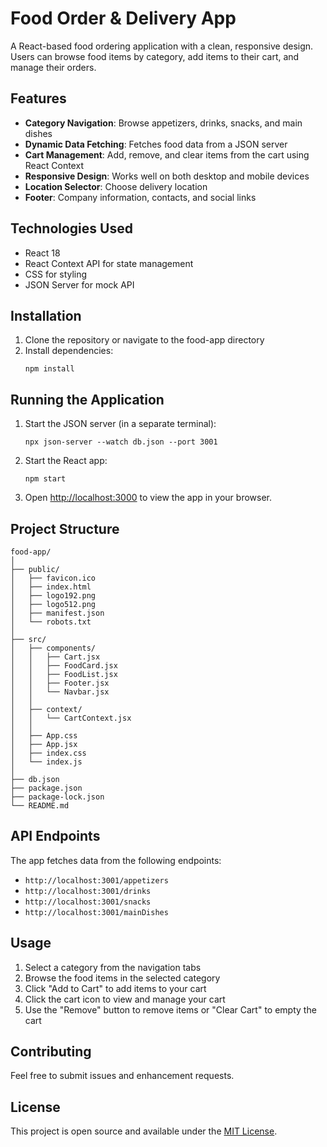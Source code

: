 # Food Order & Delivery App

A React-based food ordering application with a clean, responsive design. Users can browse food items by category, add items to their cart, and manage their orders.

## Features

- **Category Navigation**: Browse appetizers, drinks, snacks, and main dishes
- **Dynamic Data Fetching**: Fetches food data from a JSON server
- **Cart Management**: Add, remove, and clear items from the cart using React Context
- **Responsive Design**: Works well on both desktop and mobile devices
- **Location Selector**: Choose delivery location
- **Footer**: Company information, contacts, and social links

## Technologies Used

- React 18
- React Context API for state management
- CSS for styling
- JSON Server for mock API

## Installation

1. Clone the repository or navigate to the food-app directory
2. Install dependencies:
   ```
   npm install
   ```

## Running the Application

1. Start the JSON server (in a separate terminal):
   ```
   npx json-server --watch db.json --port 3001
   ```

2. Start the React app:
   ```
   npm start
   ```

3. Open [http://localhost:3000](http://localhost:3000) to view the app in your browser.

## Project Structure

```
food-app/
│
├── public/
│   ├── favicon.ico
│   ├── index.html
│   ├── logo192.png
│   ├── logo512.png
│   ├── manifest.json
│   └── robots.txt
│
├── src/
│   ├── components/
│   │   ├── Cart.jsx
│   │   ├── FoodCard.jsx
│   │   ├── FoodList.jsx
│   │   ├── Footer.jsx
│   │   └── Navbar.jsx
│   │
│   ├── context/
│   │   └── CartContext.jsx
│   │
│   ├── App.css
│   ├── App.jsx
│   ├── index.css
│   └── index.js
│
├── db.json
├── package.json
├── package-lock.json
└── README.md
```

## API Endpoints

The app fetches data from the following endpoints:
- `http://localhost:3001/appetizers`
- `http://localhost:3001/drinks`
- `http://localhost:3001/snacks`
- `http://localhost:3001/mainDishes`

## Usage

1. Select a category from the navigation tabs
2. Browse the food items in the selected category
3. Click "Add to Cart" to add items to your cart
4. Click the cart icon to view and manage your cart
5. Use the "Remove" button to remove items or "Clear Cart" to empty the cart

## Contributing

Feel free to submit issues and enhancement requests.

## License

This project is open source and available under the [MIT License](LICENSE).
